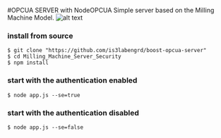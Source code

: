 
#OPCUA SERVER with NodeOPCUA
Simple server based on the Milling Machine Model.
![alt text](https://github.com/is3labengrd/boost-opcua-server/to/img.png)

### install from source

    $ git clone "https://github.com/is3labengrd/boost-opcua-server"
    $ cd Milling_Machine_Server_Security
    $ npm install

### start with the authentication enabled    
    $ node app.js --se=true
### start with the authentication disabled    
    $ node app.js --se=false
